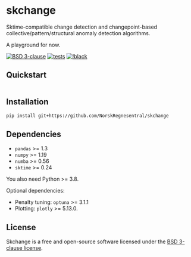 # skchange

Sktime-compatible change detection and changepoint-based collective/pattern/structural anomaly detection algorithms.

A playground for now.

[![BSD 3-clause](https://img.shields.io/badge/License-BSD%203--Clause-blue.svg)](https://github.com/sktime/sktime/blob/main/LICENSE)
[![tests](https://github.com/NorskRegnesentral/skchange/actions/workflows/tests.yaml/badge.svg)](https://github.com/NorskRegnesentral/skchange/actions/workflows/tests.yaml)
[![!black](https://img.shields.io/badge/code%20style-black-000000.svg)](https://github.com/psf/black)


## Quickstart
```python
```

## Installation
```sh
pip install git+https://github.com/NorskRegnesentral/skchange
```

## Dependencies
- `pandas` >= 1.3
- `numpy` >= 1.19
- `numba` >= 0.56
- `sktime` >= 0.24

You also need Python >= 3.8.

Optional dependencies:
- Penalty tuning: `optuna` >= 3.1.1
- Plotting: `plotly` >= 5.13.0.


## License

Skchange is a free and open-source software licensed under the [BSD 3-clause license](https://github.com/NorskRegnesentral/skchange/blob/main/LICENSE).

